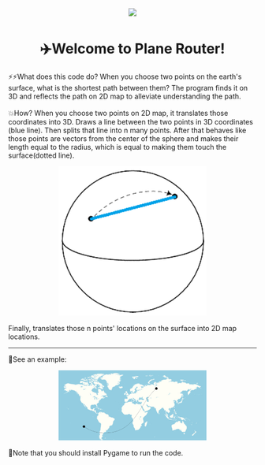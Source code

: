 <h1 align = "center"> <img src= "https://clipart-library.com/images/AcbjRexdi.png" width= 300px height=auto> </h1>

<h1 align = "center"> ✈️Welcome to Plane Router! </h1> 
⚡⚡What does this code do?
When you choose two points on the earth's surface, what is the shortest path between them? The program finds it on 3D and reflects the path on 2D map to alleviate understanding the path.
<br><br>
💥How?
When you choose two points on 2D map, it translates those coordinates into 3D. Draws a line between the two points in 3D coordinates (blue line). Then splits that line into n many points. After that behaves like those points are vectors from the center of the sphere and makes their length equal to the radius, which is equal to making them touch the surface(dotted line).
<p align = "center"><img src= "https://github.com/berkaykeskino/Plane-Route/blob/main/Photos/sphere-line.png?raw=true" width= 300px height=auto></p>
Finally, translates those n points' locations on the surface into 2D map locations.

<hr>
👀See an example:
<p align = "center"><img src= "https://github.com/berkaykeskino/Plane-Route/blob/main/Photos/example.PNG?raw=true" width= 300px height=auto></p>

🔗Note that you should install Pygame to run the code.
